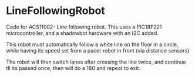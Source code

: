 # LineFollowingRobot

Code for ACS11002- Line following robot. This uses a PIC18F221 microcontroller, and a shadowbot hardware with an I2C added.

  This robot must automatically follow a white line on the floor in a circle, while having its speed set from a pacer robot in front (via distance sensors)

  The robot will then switch lanes after crossing the line twice, and continue tll its passed once, then will do a 180 and repeat to exit.

  
